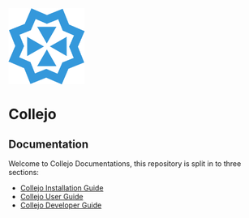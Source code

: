 <img src="https://raw.githubusercontent.com/astroanu/collejo-workbench/L55/graphics/collejo_mid.png?raw=true" alt="Collejo"/>

# Collejo 
## Documentation

Welcome to Collejo Documentations, this repository is split in to three sections:

+ [Collejo Installation Guide](installation-guide/README.md)
+ [Collejo User Guide](user-guide/README.md)
+ [Collejo Developer Guide](developer-guide/README.md)
